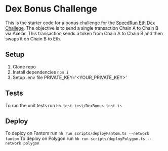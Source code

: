 # Dex Bonus Challenge

This is the starter code for a bonus challenge for the [SpeedRun Eth Dex Challege](https://speedrunethereum.com/). The objective is to send a single transaction Chain A to Chain B via Axelar. This transaction sends a token from Chain A to Chain B and then swaps it on Chain B to Eth.

## Setup
1. Clone repo
2. Install dependencies `npm i`
3. Setup .env file PRIVATE_KEY='<YOUR_PRIVATE_KEY>'


## Tests
To run the unit tests run `hh test test/DexBonus.test.ts`

## Deploy
To deploy on Fantom run `hh run scripts/deployFantom.ts --network fantom`
To deploy on Polygon run `hh run scripts/deployPolygon.ts --network polygon` 


